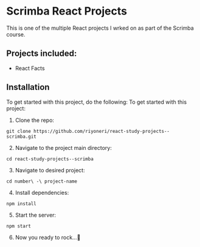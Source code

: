 # Scrimba React Projects

This is one of the multiple React projects I wrked on as part of the Scrimba course.

## Projects included:

- React Facts

## Installation

To get started with this project, do the following:
To get started with this project:

1. Clone the repo:

```
git clone https://github.com/riyoneri/react-study-projects--scrimba.git
```

2. Navigate to the project main directory:

```
cd react-study-projects--scrimba
```

3. Navigate to desired project:

```
cd number\ -\ project-name
```

4. Install dependencies:

```
npm install
```

5. Start the server:

```
npm start
```

6. Now you ready to rock...🚀
